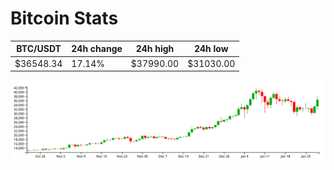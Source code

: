 # Bitcoin Stats

BTC/USDT|24h change|24h high|24h low|
|---|---|---|---|
|$36548.34|17.14%|$37990.00|$31030.00|

<img src="./chart.svg">
